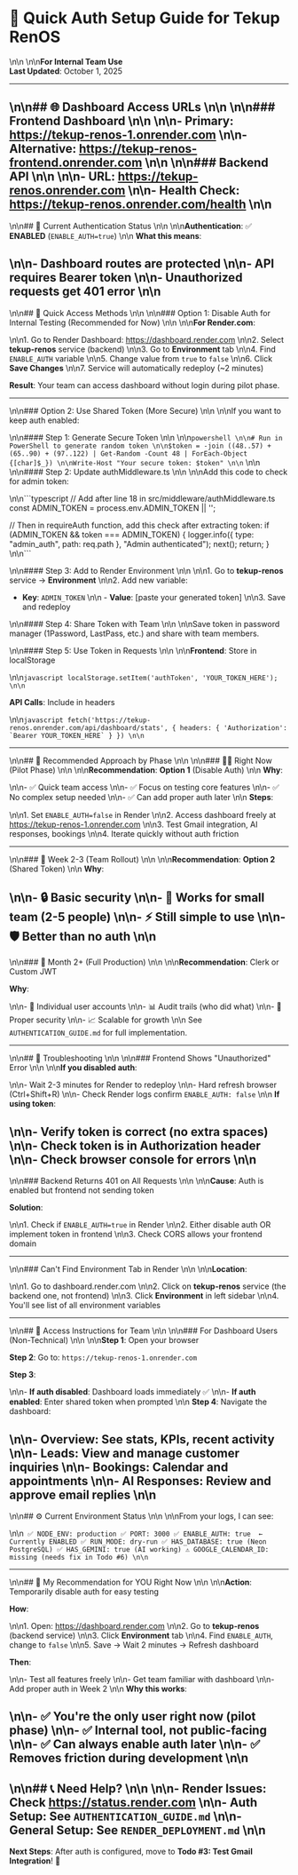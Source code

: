 # 🔐 Quick Auth Setup Guide for Tekup RenOS\n\n\n\n**For Internal Team Use**  **Last Updated**: October 1, 2025---\n\n## 🌐 Dashboard Access URLs\n\n\n\n### Frontend Dashboard\n\n\n\n- **Primary**: <https://tekup-renos-1.onrender.com>\n\n- **Alternative**: <https://tekup-renos-frontend.onrender.com>\n\n\n\n### Backend API\n\n\n\n- **URL**: <https://tekup-renos.onrender.com>\n\n- **Health Check**: <https://tekup-renos.onrender.com/health>\n\n---\n\n## 🔑 Current Authentication Status\n\n\n\n**Authentication**: ✅ **ENABLED** (`ENABLE_AUTH=true`)\n\n**What this means**:\n\n- Dashboard routes are protected\n\n- API requires Bearer token\n\n- Unauthorized requests get 401 error\n\n---\n\n## 🚀 Quick Access Methods\n\n\n\n### Option 1: Disable Auth for Internal Testing (Recommended for Now)\n\n\n\n**For Render.com**:\n\n1. Go to Render Dashboard: <https://dashboard.render.com>\n\n2. Select **tekup-renos** service (backend)\n\n3. Go to **Environment** tab\n\n4. Find `ENABLE_AUTH` variable\n\n5. Change value from `true` to `false`\n\n6. Click **Save Changes**\n\n7. Service will automatically redeploy (~2 minutes)**Result**: Your team can access dashboard without login during pilot phase.---\n\n### Option 2: Use Shared Token (More Secure)\n\n\n\nIf you want to keep auth enabled:\n\n#### Step 1: Generate Secure Token\n\n\n\n```powershell\n\n# Run in PowerShell to generate random token\n\n$token = -join ((48..57) + (65..90) + (97..122) | Get-Random -Count 48 | ForEach-Object {[char]$_})\n\nWrite-Host "Your secure token: $token"\n\n```\n\n\n\n#### Step 2: Update authMiddleware.ts\n\n\n\nAdd this code to check for admin token:\n\n```typescript// Add after line 18 in src/middleware/authMiddleware.tsconst ADMIN_TOKEN = process.env.ADMIN_TOKEN || '';// Then in requireAuth function, add this check after extracting token:if (ADMIN_TOKEN && token === ADMIN_TOKEN) {    logger.info({ type: "admin_auth", path: req.path }, "Admin authenticated");    next();    return;}\n\n```\n\n#### Step 3: Add to Render Environment\n\n\n\n1. Go to **tekup-renos** service → **Environment**\n\n2. Add new variable:- **Key**: `ADMIN_TOKEN`\n\n   - **Value**: [paste your generated token]\n\n3. Save and redeploy\n\n#### Step 4: Share Token with Team\n\n\n\nSave token in password manager (1Password, LastPass, etc.) and share with team members.\n\n#### Step 5: Use Token in Requests\n\n\n\n**Frontend**: Store in localStorage\n\n```javascriptlocalStorage.setItem('authToken', 'YOUR_TOKEN_HERE');\n\n```**API Calls**: Include in headers\n\n```javascriptfetch('https://tekup-renos.onrender.com/api/dashboard/stats', {  headers: {    'Authorization': `Bearer YOUR_TOKEN_HERE`  }})\n\n```---\n\n## 🎯 Recommended Approach by Phase\n\n\n\n### 🏃‍♂️ Right Now (Pilot Phase)\n\n\n\n**Recommendation**: **Option 1** (Disable Auth)\n\n**Why**:\n\n- ✅ Quick team access\n\n- ✅ Focus on testing core features\n\n- ✅ No complex setup needed\n\n- ✅ Can add proper auth later\n\n**Steps**:\n\n1. Set `ENABLE_AUTH=false` in Render\n\n2. Access dashboard freely at <https://tekup-renos-1.onrender.com>\n\n3. Test Gmail integration, AI responses, bookings\n\n4. Iterate quickly without auth friction---\n\n### 📅 Week 2-3 (Team Rollout)\n\n\n\n**Recommendation**: **Option 2** (Shared Token)\n\n**Why**:\n\n- 🔒 Basic security\n\n- 👥 Works for small team (2-5 people)\n\n- ⚡ Still simple to use\n\n- 🛡️ Better than no auth\n\n---\n\n### 🚀 Month 2+ (Full Production)\n\n\n\n**Recommendation**: Clerk or Custom JWT**Why**:\n\n- 👤 Individual user accounts\n\n- 📊 Audit trails (who did what)\n\n- 🔐 Proper security\n\n- 📈 Scalable for growth\n\nSee `AUTHENTICATION_GUIDE.md` for full implementation.---\n\n## 🐛 Troubleshooting\n\n\n\n### Frontend Shows "Unauthorized" Error\n\n\n\n**If you disabled auth**:\n\n- Wait 2-3 minutes for Render to redeploy\n\n- Hard refresh browser (Ctrl+Shift+R)\n\n- Check Render logs confirm `ENABLE_AUTH: false`\n\n**If using token**:\n\n- Verify token is correct (no extra spaces)\n\n- Check token is in Authorization header\n\n- Check browser console for errors\n\n---\n\n### Backend Returns 401 on All Requests\n\n\n\n**Cause**: Auth is enabled but frontend not sending token**Solution**:\n\n1. Check if `ENABLE_AUTH=true` in Render\n\n2. Either disable auth OR implement token in frontend\n\n3. Check CORS allows your frontend domain---\n\n### Can't Find Environment Tab in Render\n\n\n\n**Location**:\n\n1. Go to dashboard.render.com\n\n2. Click on **tekup-renos** service (the backend one, not frontend)\n\n3. Click **Environment** in left sidebar\n\n4. You'll see list of all environment variables---\n\n## 📱 Access Instructions for Team\n\n\n\n### For Dashboard Users (Non-Technical)\n\n\n\n**Step 1**: Open your browser**Step 2**: Go to: `https://tekup-renos-1.onrender.com`**Step 3**:\n\n- **If auth disabled**: Dashboard loads immediately ✅\n\n- **If auth enabled**: Enter shared token when prompted\n\n**Step 4**: Navigate the dashboard:\n\n- **Overview**: See stats, KPIs, recent activity\n\n- **Leads**: View and manage customer inquiries\n\n- **Bookings**: Calendar and appointments\n\n- **AI Responses**: Review and approve email replies\n\n---\n\n## ⚙️ Current Environment Status\n\n\n\nFrom your logs, I can see:\n\n```✅ NODE_ENV: production✅ PORT: 3000✅ ENABLE_AUTH: true  ← Currently ENABLED✅ RUN_MODE: dry-run✅ HAS_DATABASE: true (Neon PostgreSQL)✅ HAS_GEMINI: true (AI working)⚠️ GOOGLE_CALENDAR_ID: missing (needs fix in Todo #6)\n\n```---\n\n## 🎯 My Recommendation for YOU Right Now\n\n\n\n**Action**: Temporarily disable auth for easy testing**How**:\n\n1. Open: <https://dashboard.render.com>\n\n2. Go to **tekup-renos** (backend service)\n\n3. Click **Environment** tab\n\n4. Find `ENABLE_AUTH`, change to `false`\n\n5. Save → Wait 2 minutes → Refresh dashboard**Then**:\n\n- Test all features freely\n\n- Get team familiar with dashboard\n\n- Add proper auth in Week 2\n\n**Why this works**:\n\n- ✅ You're the only user right now (pilot phase)\n\n- ✅ Internal tool, not public-facing\n\n- ✅ Can always enable auth later\n\n- ✅ Removes friction during development\n\n---\n\n## 📞 Need Help?\n\n\n\n- **Render Issues**: Check <https://status.render.com>\n\n- **Auth Setup**: See `AUTHENTICATION_GUIDE.md`\n\n- **General Setup**: See `RENDER_DEPLOYMENT.md`\n\n---**Next Steps**: After auth is configured, move to **Todo #3: Test Gmail Integration**! 🚀
